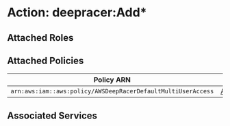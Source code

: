 # Action: deepracer:Add*

## Attached Roles

## Attached Policies

| Policy ARN | Policy Name |
|------------|-------------|
| `arn:aws:iam::aws:policy/AWSDeepRacerDefaultMultiUserAccess` | [AWSDeepRacerDefaultMultiUserAccess](../policies.md#awsdeepracerdefaultmultiuseraccess) |

## Associated Services

